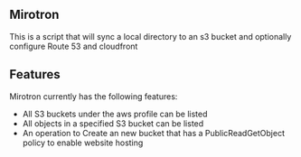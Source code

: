 ## Mirotron
This is a script that will sync a local directory to an s3 bucket and optionally configure Route 53 and cloudfront

## Features

Mirotron currently has the following features:

- All S3 buckets under the aws profile can be listed 
- All objects in a specified S3 bucket can be listed
- An operation to Create an new bucket that has a PublicReadGetObject policy to enable website hosting


